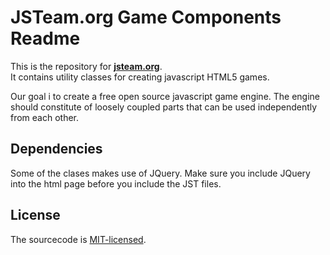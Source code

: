 JSTeam.org Game Components Readme
====================
This is the repository for <b>[jsteam.org](http://jsteam.org)</b>.<br>It contains utility classes for creating javascript HTML5 games.

Our goal i to create a free open source javascript game engine. The engine should constitute of loosely coupled parts that can be used independently from each other.

Dependencies
----------
Some of the clases makes use of JQuery. Make sure you include JQuery into the html page before you include the JST files.

License
----------
The sourcecode is [MIT-licensed](http://www.opensource.org/licenses/mit-license.php).